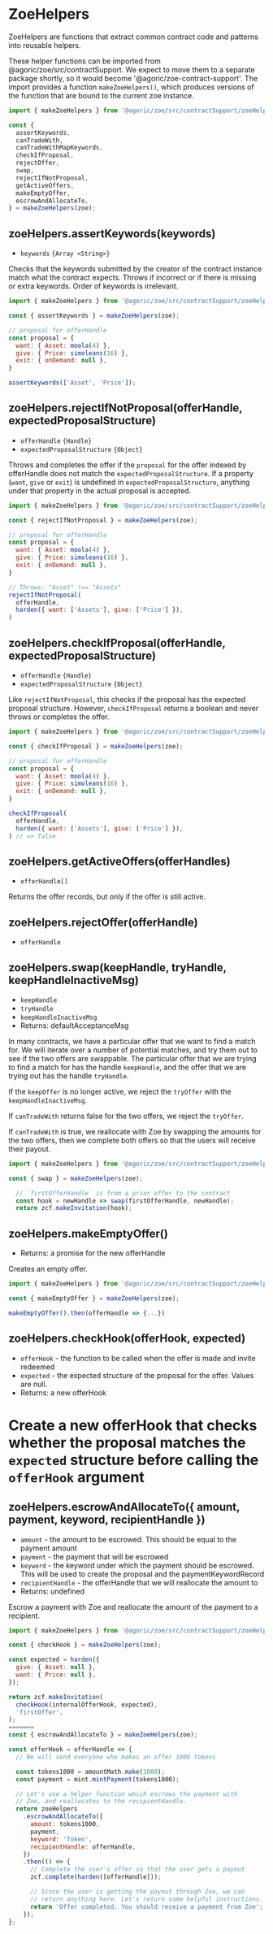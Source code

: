 # ZoeHelpers

ZoeHelpers are functions that extract common contract code and
patterns into reusable helpers.

These helper functions can be imported from @agoric/zoe/src/contractSupport. We
expect to move them to a separate package shortly, so it would become
'@agoric/zoe-contract-support'. The import provides a function `makeZoeHelpers()`,
which produces versions of the function that are bound to the current zoe instance.

```js
import { makeZoeHelpers } from '@agoric/zoe/src/contractSupport/zoeHelpers';

const {
  assertKeywords,
  canTradeWith,
  canTradeWithMapKeywords,
  checkIfProposal,
  rejectOffer,
  swap,
  rejectIfNotProposal,
  getActiveOffers,
  makeEmptyOffer,
  escrowAndAllocateTo,
} = makeZoeHelpers(zoe);
```

## zoeHelpers.assertKeywords(keywords)
- `keywords` `{Array <String>}`

Checks that the keywords submitted by the creator of the contract
instance match what the contract expects. Throws if incorrect or if there is
missing or extra keywords. Order of keywords is irrelevant.

```js
import { makeZoeHelpers } from '@agoric/zoe/src/contractSupport/zoeHelpers';

const { assertKeywords } = makeZoeHelpers(zoe);

// proposal for offerHandle
const proposal = {
  want: { Asset: moola(4) },
  give: { Price: simoleans(16) },
  exit: { onDemand: null },
}

assertKeywords(['Asset', 'Price']);
```

## zoeHelpers.rejectIfNotProposal(offerHandle, expectedProposalStructure)
- `offerHandle` `{Handle}`
- `expectedProposalStructure` `{Object}`

Throws and completes the offer if the `proposal` for the offer indexed by offerHandle does
not match the `expectedProposalStructure`. If a property (`want`,
`give` or `exit`) is undefined in
`expectedProposalStructure`, anything under that property in the
actual proposal is accepted.

```js
import { makeZoeHelpers } from '@agoric/zoe/src/contractSupport/zoeHelpers';

const { rejectIfNotProposal } = makeZoeHelpers(zoe);

// proposal for offerHandle
const proposal = {
  want: { Asset: moola(4) },
  give: { Price: simoleans(16) },
  exit: { onDemand: null },
}

// Throws: "Asset" !== "Assets"
rejectIfNotProposal(
  offerHandle,
  harden({ want: ['Assets'], give: ['Price'] }),
)
```

## zoeHelpers.checkIfProposal(offerHandle, expectedProposalStructure)
- `offerHandle` `{Handle}`
- `expectedProposalStructure` `{Object}`

Like `rejectIfNotProposal`, this checks if the proposal has the
expected proposal structure. However, `checkIfProposal` returns a
boolean and never throws or completes the offer. 

```js
import { makeZoeHelpers } from '@agoric/zoe/src/contractSupport/zoeHelpers';

const { checkIfProposal } = makeZoeHelpers(zoe);

// proposal for offerHandle
const proposal = {
  want: { Asset: moola(4) },
  give: { Price: simoleans(16) },
  exit: { onDemand: null },
}

checkIfProposal(
  offerHandle,
  harden({ want: ['Assets'], give: ['Price'] }),
) // => false
```
## zoeHelpers.getActiveOffers(offerHandles)
- `offerHandle[]`

Returns the offer records, but only if the offer is still active.

## zoeHelpers.rejectOffer(offerHandle)
- `offerHandle`

## zoeHelpers.swap(keepHandle, tryHandle, keepHandleInactiveMsg)
- `keepHandle`
- `tryHandle`
- `keepHandleInactiveMsg`
- Returns: defaultAcceptanceMsg

In many contracts, we have a particular offer that we want to find a
match for. We will iterate over a number of potential matches, and try
them out to see if the two offers are swappable. The particular offer
that we are trying to find a match for has the handle `keepHandle`,
and the offer that we are trying out has the handle `tryHandle`. 

If the `keepOffer` is no longer active, we reject the `tryOffer` with
the `keepHandleInactiveMsg`. 

If `canTradeWith` returns false for the two offers, we reject the
`tryOffer`.

If `canTradeWith` is true, we reallocate with Zoe by swapping the
amounts for the two offers, then we complete both offers so that the
users will receive their payout.

```js
import { makeZoeHelpers } from '@agoric/zoe/src/contractSupport/zoeHelpers';

const { swap } = makeZoeHelpers(zoe);

  // `firstOfferHandle` is from a prior offer to the contract
  const hook = newHandle => swap(firstOfferHandle, newHandle);
  return zcf.makeInvitation(hook);
```

## zoeHelpers.makeEmptyOffer()
- Returns: a promise for the new offerHandle

Creates an empty offer.

```js
import { makeZoeHelpers } from '@agoric/zoe/src/contractSupport/zoeHelpers';

const { makeEmptyOffer } = makeZoeHelpers(zoe);

makeEmptyOffer().then(offerHandle => {...})
```

## zoeHelpers.checkHook(offerHook, expected)
- `offerHook` - the function to be called when the offer is made and
  invite redeemed
- `expected` - the expected structure of the proposal for the offer. Values are null.
- Returns: a new offerHook

Create a new offerHook that checks whether the proposal matches the
`expected` structure before calling the `offerHook` argument
=======
## zoeHelpers.escrowAndAllocateTo({ amount, payment, keyword, recipientHandle })
- `amount` - the amount to be escrowed. This should be equal to the
  payment amount
- `payment` - the payment that will be escrowed
- `keyword` - the keyword under which the payment should be escrowed.
  This will be used to create the proposal and the
  paymentKeywordRecord
- `recipientHandle` - the offerHandle that we will reallocate the
  amount to
- Returns: undefined

Escrow a payment with Zoe and reallocate the amount of the payment to a recipient.

```js
import { makeZoeHelpers } from '@agoric/zoe/src/contractSupport/zoeHelpers';

const { checkHook } = makeZoeHelpers(zoe);

const expected = harden({
  give: { Asset: null },
  want: { Price: null },
});

return zcf.makeInvitation(
  checkHook(internalOfferHook, expected),
  'firstOffer',
);
=======
const { escrowAndAllocateTo } = makeZoeHelpers(zoe);

const offerHook = offerHandle => {
  // We will send everyone who makes an offer 1000 tokens

  const tokens1000 = amountMath.make(1000);
  const payment = mint.mintPayment(tokens1000);

  // Let's use a helper function which escrows the payment with
  // Zoe, and reallocates to the recipientHandle.
  return zoeHelpers
    .escrowAndAllocateTo({
      amount: tokens1000,
      payment,
      keyword: 'Token',
      recipientHandle: offerHandle,
    })
    .then(() => {
      // Complete the user's offer so that the user gets a payout
      zcf.complete(harden([offerHandle]));

      // Since the user is getting the payout through Zoe, we can
      // return anything here. Let's return some helpful instructions.
      return 'Offer completed. You should receive a payment from Zoe';
    });
};
```
